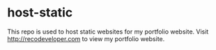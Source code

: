 # host-static

This repo is used to host static websites for my portfolio website. Visit http://recodeveloper.com to view my portfolio website.
